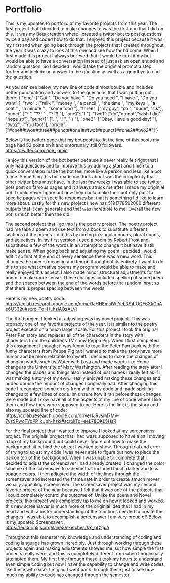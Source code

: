 # Portfolio
This is my updates to portfolio of my favorite projects from this year. 
The first project that I decided to make changes to was the first one that I did on this. It was my Bots creation where I created a twitter bot to post questions twice a day and coded how to do that. I enjoyed this project because it was my first and when going back through the projects that i created throughout the year it was crazy to look at this one and see how far I'd come. When I first made this project I always believed that it would be cool if my bot would be able to have a conversation instead of just ask an open ended and random question. So I decided I would take the originial prompt a step further and include an answer to the question as well as a goodbye to end the question. 

As you can see below my new line of code almost double and includes better punctuation and answers to the questions that I was putting out there:
{
	"one": ["Got ", "Do you have ", "Do you need ", "I have ", "Do you want" ],
	"two" : ["milk ", "money ", "a pencil ", "the time ", "my keys ", "a coat " , "a minute " , "some food "],
	"three": ["my guy", "pal", "dude", "sis"],
	"punct":["? ", "??! " , "?!?! "],
	  "one1":["I "],
  	"two1":["do","do not","wish I did", "hope so"],
  	"punct1":[". ", "! ", ":) "],
  	"one2": ["Okay. Have a good day! "],
  	"two2": ["You too!"],
	"origin": ["#one##two##three##punct##one1##two1##punct1##one2##two2#"]
}

Below is the twitter page that my bot posts to. At the time of this posts my page had 52 posts on it and unfortunaly still 0 followers. 
https://twitter.com/lane_jamin

I enjoy this version of the bot better because it never really felt right that I only had questions and to improve this by adding a start and finish to a quick conversation made the bot feel more like a person and less like a bot to me. Something this bot made me think about was the complexity that other twitter bots must have. In the last few weeks I was able to see twitter bots post on famous pages and it always struck me after I made my originial bot. I could never figure out how they could make their bot only post to specific pages with specific responses but that is something I'd like to learn more about. 
Lastly for this new project I now has 5191778592000 different outputs that it can generate and that was incredible to me! Overall the new bot is much better then the old. 

The second project that I go into is the poetry project. The poetry project had me take a poem and use text from a book to substitute different sections of the poems. I did this by coding in singular nouns, plural nouns, and adjectives. In my first version I used a poem by Robert Frost and substituted a few of the words in an attempt to change it but have it still make sense. When going back and adjusting my poem I decided I would edit it so that at the end of every sentence there was a new word. This changes the poems meaning and tempo throughout its entirety. I want to do this to see what creative poems my program would be able to make and really enjoyed this aspect. I also made minor structural adjustments for the poem to make more sense. These changes included spelling of some poem and the spaces between the end of the words before the random input so that there is proper spacing between the words. 

Here is my new poetry code: 
https://colab.research.google.com/drive/1JHHEmclWtYeL3S4fOQF6XkCbAe6U332u#scrollTo=HLhzlAOzALVj

The thrid project I looked at adjusting was my novel project. This was probably one of my favorite projects of the year. It is similar to the poetry project execept on a much larger scale. For this project I took the original Peter Pan story and replaces all of the charecters in the story with charecters from the childrens TV show Peppa Pig. When I first completed this assignment I thought it was funny to read the Peter Pan book with the funny charecters from Peppa Pig but I wanted to make the story have more humor and be more relatable to myself. I decided to make the changes of changing words such as Water with Lava and made words like Home change to the University of Mary Washington. After reading the story after I changed the places and things also instead of just names I really felt as if I was making a story of my own. I really enjoyed making these changes and added double the amount of changes I originally had. 
After changing this code I recognized some errors from within my code and made spelling changes to a few lines of code. im unsure how it ran before these changes were made but I now have all of the aspects of my line of code where I like them and how they were supposed to be. 
Here is the link to the story and also my updated line of code:
https://colab.research.google.com/drive/1JRvsiM7Mv-7yzSPwoFYoPP_cJph-hzkI#scrollTo=eeL78OKL5HsR

For the final project that I wanted to improve I looked at my screensaver project. The originial project that I had wass supposed to have a ball moving a top of my background but could never figure out how to make the background sit behind the object I wanted to show. Through trial and error of trying to adjust my code I was never able to figure out how to place the ball on top of the background. When I was unable to complete that I decided to adjust the screensaver I had already created. I changed the color scheme of the screensave to scheme that included much darker and less opaque colors. I then adjusted the width of the lines through the screensaver and increased the frame rate in order to create amuch mover visually appealing screensaver. The screensaver project was my second favorite project of the year because I felt that it was one of the projects that I could completely control the outcome of. Unlike the poem and Novel projects, this project was completely up to me on how it looked and worked. this new screensaver is much more of the originial idea that I had in my head and with a better understanding of the functions needed to create the changes I was able to accomplish a screensaver I am very proud of! 
Below is my updated Screensaver:
https://editor.p5js.org/jlane3/sketches/kY_pC2joA

Throughout this semester my knowledge and understanding of coding and coding language has grown incredibly. Just through working through these projects again and making adjustments showed me jsut how simple the first projects really were, and this is completely different from when I origininally attempted them. My first time through these it took my hours to understand even simple coding but now I have the capability to change and write codes like these with ease. I'm glad I went back through these just to see how much my ability to code has changed through the semester. 

